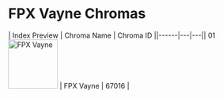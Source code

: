 # FPX Vayne Chromas

| Index  Preview | Chroma Name | Chroma ID ||------|---|---|| 01  <img src='https://raw.communitydragon.org/latest/plugins/rcp-be-lol-game-data/global/default/v1/champion-chroma-images/67/67016.png' alt='FPX Vayne' width='100'> | FPX Vayne | 67016 |